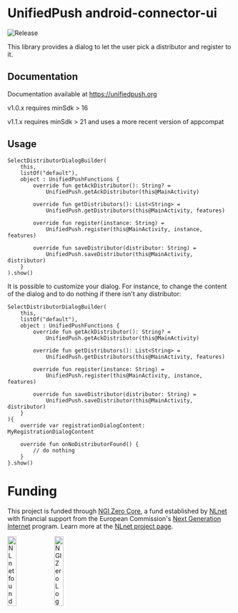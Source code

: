 # UnifiedPush android-connector-ui
![Release](https://jitpack.io/v/UnifiedPush/android-connector-ui.svg)

This library provides a dialog to let the user pick a distributor and register to it.

## Documentation

Documentation available at <https://unifiedpush.org>

v1.0.x requires minSdk > 16

v1.1.x requires minSdk > 21 and uses a more recent version of appcompat

## Usage

```
SelectDistributorDialogBuilder(
    this,
    listOf("default"),
    object : UnifiedPushFunctions {
        override fun getAckDistributor(): String? =
            UnifiedPush.getAckDistributor(this@MainActivity)

        override fun getDistributors(): List<String> =
            UnifiedPush.getDistributors(this@MainActivity, features)

        override fun register(instance: String) =
            UnifiedPush.register(this@MainActivity, instance, features)

        override fun saveDistributor(distributor: String) =
            UnifiedPush.saveDistributor(this@MainActivity, distributor)
    }
).show()
```

It is possible to customize your dialog. For instance, to change the content of the dialog and to do nothing if there isn't any distributor:

```
SelectDistributorDialogBuilder(
    this,
    listOf("default"),
    object : UnifiedPushFunctions {
        override fun getAckDistributor(): String? =
            UnifiedPush.getAckDistributor(this@MainActivity)

        override fun getDistributors(): List<String> =
            UnifiedPush.getDistributors(this@MainActivity, features)

        override fun register(instance: String) =
            UnifiedPush.register(this@MainActivity, instance, features)

        override fun saveDistributor(distributor: String) =
            UnifiedPush.saveDistributor(this@MainActivity, distributor)
    }
){
    override var registrationDialogContent: MyRegistrationDialogContent

    override fun onNoDistributorFound() {
        // do nothing
    }
}.show()
```

# Funding

This project is funded through [NGI Zero Core](https://nlnet.nl/core), a fund established by [NLnet](https://nlnet.nl) with financial support from the European Commission's [Next Generation Internet](https://ngi.eu) program. Learn more at the [NLnet project page](https://nlnet.nl/project/UnifiedPush).

[<img src="https://codeberg.org/UnifiedPush/documentation/raw/branch/main/static/img/nlnet_banner.png" alt="NLnet foundation logo" width="20%" />](https://nlnet.nl)
[<img src="https://codeberg.org/UnifiedPush/documentation/raw/branch/main/static/img/NGI0_tag.svg" alt="NGI Zero Logo" width="20%" />](https://nlnet.nl/core)
